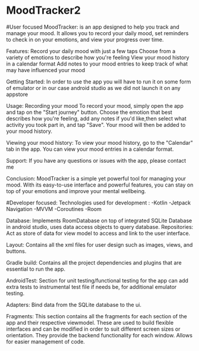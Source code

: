 
# MoodTracker2
#User focused
MoodTracker: is an app designed to help you track and manage your mood. It allows you to record your daily mood,
set reminders to check in on your emotions, and view your progress over time.

Features:
Record your daily mood with just a few taps
Choose from a variety of emotions to describe how you're feeling
View your mood history in a calendar  format
Add notes to your mood entries to keep track of what may have influenced your mood

Getting Started:
In order to use the app you will have to run it on some form of emulator or in our case android studio as we did not launch it on any appstore

Usage:
Recording your mood
To record your mood, simply open the app and tap on the "Start journey" button.
Choose the emotion that best describes how you're feeling, add any notes if you'd like,then select what activity you took part in, and tap "Save". 
Your mood will then be added to your mood history.


Viewing your mood history:
To view your mood history, go to the "Calendar" tab in the app. You can view your mood entries in a calendar format.

Support:
If you have any questions or issues with the app, please contact me 

Conclusion:
MoodTracker is a simple yet powerful tool for managing your mood. With its easy-to-use interface and powerful features, you can stay on top of your emotions and improve your mental wellbeing. 

#Developer focused:
Technologies used for development :
  -Kotlin
  -Jetpack Navigation
  -MVVM
  -Coroutines
  -Room

Database: Implements RoomDatabase on top of integrated SQLite Database in android studio, uses data access objects to query database.
Repositories: Act as store of data for view model to access and link to the user interface.

Layout: Contains all the xml files for user design such as images, views, and buttons.

Gradle build: Contains all the project dependencies and plugins that are essential to run the app.

AndroidTest: Section for unit testing/functional testing for the app can add extra tests to instrumental test file if needs be, for additional emulator testing.

Adapters: Bind data from the SQLite database to the ui.

Fragments: This section contains all the fragments for each section of the app and their respective viewmodel. These are used to build flexible interfaces and can be modified in order to suit different screen sizes or orientation. They provide the backend functionality for each window. Allows for easier management of code.
